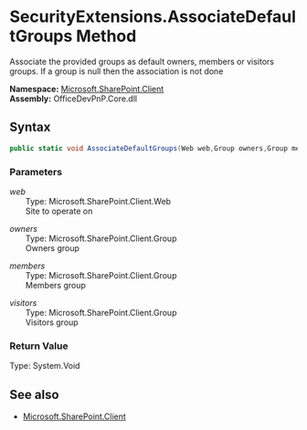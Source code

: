 # SecurityExtensions.AssociateDefaultGroups Method  
Associate the provided groups as default owners, members or visitors groups. If a group is null then the 
            association is not done  

**Namespace:** [Microsoft.SharePoint.Client](Microsoft.SharePoint.Client.md)  
**Assembly:** OfficeDevPnP.Core.dll  
## Syntax
```C#
public static void AssociateDefaultGroups(Web web,Group owners,Group members,Group visitors)
```
### Parameters
*web*  
&emsp;&emsp;Type: Microsoft.SharePoint.Client.Web  
&emsp;&emsp;Site to operate on  
  
*owners*  
&emsp;&emsp;Type: Microsoft.SharePoint.Client.Group  
&emsp;&emsp;Owners group  
  
*members*  
&emsp;&emsp;Type: Microsoft.SharePoint.Client.Group  
&emsp;&emsp;Members group  
  
*visitors*  
&emsp;&emsp;Type: Microsoft.SharePoint.Client.Group  
&emsp;&emsp;Visitors group  
  
### Return Value
Type: System.Void  

## See also
- [Microsoft.SharePoint.Client](Microsoft.SharePoint.Client.md)
